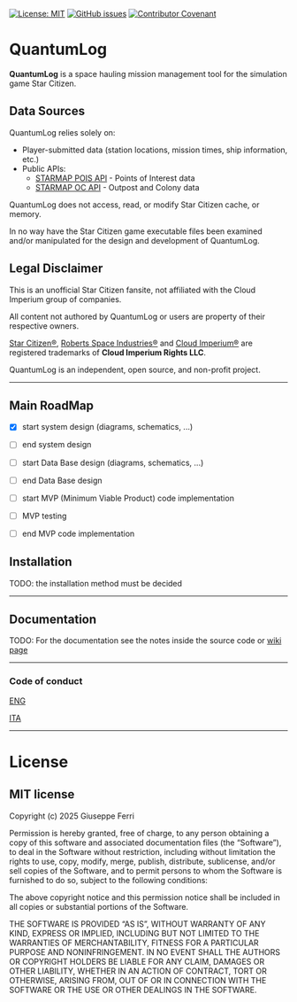 [![License: MIT](https://img.shields.io/badge/License-MIT-yellow.svg)](https://opensource.org/licenses/MIT)
[![GitHub issues](https://img.shields.io/github/issues/JoeFerri/QuantumLog)](https://github.com/JoeFerri/QuantumLog/issues)
[![Contributor Covenant](https://img.shields.io/badge/Contributor%20Covenant-2.0-4baaaa.svg)](code_of_conduct-eng.md)

# QuantumLog
**QuantumLog** is a space hauling mission management tool for the simulation game Star Citizen.

## Data Sources

QuantumLog relies solely on:
- Player-submitted data (station locations, mission times, ship information, etc.)
- Public APIs:
  - [STARMAP POIS API](https://starmap.space/api/v3/pois/index.php) - Points of Interest data
  - [STARMAP OC API](https://starmap.space/api/v3/oc/index.php) - Outpost and Colony data

QuantumLog does not access, read, or modify Star Citizen cache, or memory.

In no way have the Star Citizen game executable files been examined and/or manipulated for the design and development of QuantumLog.

## Legal Disclaimer

This is an unofficial Star Citizen fansite, not affiliated with the Cloud Imperium group of companies.

All content not authored by QuantumLog or users are property of their respective owners.

[Star Citizen®](https://robertsspaceindustries.com/en/star-citizen), [Roberts Space Industries®](https://robertsspaceindustries.com) and [Cloud Imperium®](https://cloudimperiumgames.com/) are registered trademarks of **Cloud Imperium Rights LLC**. 

QuantumLog is an independent, open source, and non-profit project.


---

## Main RoadMap
- [x] start system design (diagrams, schematics, ...)
- [ ] end system design
- [ ] start Data Base design (diagrams, schematics, ...)
- [ ] end Data Base design
- [ ] start MVP (Minimum Viable Product) code implementation
- [ ] MVP testing
- [ ] end MVP code implementation


## Installation
TODO: the installation method must be decided

---

## Documentation
TODO: For the documentation see the notes inside the source code or [wiki page](https://github.com/JoeFerri/QuantumLog/wiki)

---

### Code of conduct
[ENG](code_of_conduct-eng.md)

[ITA](code_of_conduct-ita.md)

---

# License 

## MIT license 

Copyright (c) 2025 Giuseppe Ferri

Permission is hereby granted, free of charge, to any person obtaining a copy of this software and associated documentation files (the “Software”), to deal in the Software without restriction, including without limitation the rights to use, copy, modify, merge, publish, distribute, sublicense, and/or sell copies of the Software, and to permit persons to whom the Software is furnished to do so, subject to the following conditions:

The above copyright notice and this permission notice shall be included in all copies or substantial portions of the Software.

THE SOFTWARE IS PROVIDED “AS IS”, WITHOUT WARRANTY OF ANY KIND, EXPRESS OR IMPLIED, INCLUDING BUT NOT LIMITED TO THE WARRANTIES OF MERCHANTABILITY, FITNESS FOR A PARTICULAR PURPOSE AND NONINFRINGEMENT. IN NO EVENT SHALL THE AUTHORS OR COPYRIGHT HOLDERS BE LIABLE FOR ANY CLAIM, DAMAGES OR OTHER LIABILITY, WHETHER IN AN ACTION OF CONTRACT, TORT OR OTHERWISE, ARISING FROM, OUT OF OR IN CONNECTION WITH THE SOFTWARE OR THE USE OR OTHER DEALINGS IN THE SOFTWARE.
